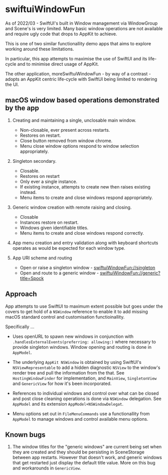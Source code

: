 # swiftuiWindowFun

As of 2022/03 - SwiftUI's built in Window management via WindowGroup and Scene's is very limited. Many basic window operations are not available and require ugly code that drops to AppKit to achieve. 

This is one of two similar functionallity demo apps that aims to explore working around these limitations.

In particular, this app attempts to maximise the use of SwiftUI and its life-cycle and to minimise direct usage of AppKit. 

The other application, moreSwiftuiWindowFun - by way of a contrast - adopts an AppKit centric life-cycle with SwiftUI being limited to rendering the UI.  


## macOS window based operations demonstrated by the app



1. Creating and maintaining a single, unclosable main window.
    - Non-closable, ever present across restarts.
    - Restores on restart.
    - Close button removed from window chrome.
    - Menu close window options respond to window selection appropriately.

2. Singleton secondary.
    - Closable.
    - Restores on restart
    - Only ever a single instance.
    - If existing instance, attempts to create new then raises existing instead.
    - Menu items to create and close windows respond appropriately.

3. Generic window creation with remote raising and closing.
    - Closable
    - Instances restore on restart.
    - Windows given identifiable titles.
    - Menu items to create and close windows respond correctly. 


4. App menu creation and entry validation along with keyboard shortcuts operates as would be expected for each window type.

5. App URI scheme and routing

    - Open or raise a singleton window - [swiftuiWindowFun://singleton](swiftuiWindowFun://singleton)
    - Open and route to a generic window - [swiftuiWindowFun://generic?title=Spock](swiftuiWindowFun://generic?title=Spock)


## Approach

App attempts to use SwiftUI to maximum extent possible but goes under the covers to get hold of a 
`NSWindow` reference to enable it to add missing macOS standard control and customisation functioinallity.

Specifically ...

- Uses openURL to spawn new windows in conjunction with `.handlesExternalEvents(preferring: allowing:)` where
necessary to provide singleton windows. Window opening and routing is done in `AppModel`.

- The underlying `AppKit NSWindow` is obtained by using SwiftUI's `NSViewRepresentable` to add a hidden diagnostic `NSView` to the  window's render tree and pull the information from the that. See `HostingWindowFinder` for implementation, and `MainView`, `SingletonView` and `GenericView` for how it's been incorporated.

- References to individual windows and control over what can be closed and post close cleaning operations is done 
via `NSWindow` delegation. See `AppModel` and its extension `AppModel+NSWindowDelegat`. 

- Menu options set out in `FileMenuCommands` use a functionallity from `AppModel` to manage windows and control available menu options.

## Known bugs

1) The window titles for the "generic windows" are current being set when they are created 
and they should be persisting in SceneStorage between app restarts. However that doesn't work, and generic 
windows that get restarted just display the default title value. More on this bug and workarounds in
`GenericView`.   


